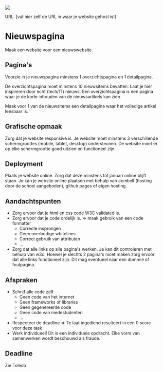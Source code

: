 <p><a href="../../actions"><img src="../../workflows/W3Validator/badge.svg"></a></p>

URL: [vul hier zelf de URL in waar je website gehost is!] 

# Nieuwspagina
Maak een website voor een nieuwswebsite.

## Pagina's
Voorzie in je nieuwspagina minstens 1 overzichtspagina en 1 detailpagina.

De overzichtspagina moet minstens 10 nieuwsitems bevatten. Laat je hier inspireren door echt (tech/IT) nieuws. Een overzichtspagina is een pagina waar je de korte inhouden van de nieuwsartikels kan zien.

Maak voor 1 van de nieuwsitems een detailpagina waar het volledige artikel leesbaar is.

## Grafische opmaak
Zorg dat je website responsive is. Je website moet minstens 3 verschillende schermgroottes (mobile, tablet, desktop) ondersteunen. De website moet er op elke schermgrootte goed uitzien en functioneel zijn.

## Deployment
Plaats je website online. Zorg dat deze minstens tot januari online blijft staan.  Je kan je website online plaatsen met behulp van combell (hosting door de school aangeboden), github pages of eigen hosting.

## Aandachtspunten
* Zorg ervoor dat je html en css code W3C validated is.
* Zorg ervoor dat je code ordelijk is. => maak gebruik van een code formatter
  * Correcte insprongen
  * Geen overbodige whitelines
  * Correct gebruik van attributen
  * ...
* Zorg dat alle links op alle pagina's werken. Je kan dit controleren met behulp van w3c. Hoewel je slechts 2 pagina's moet maken zorg ervoor dat alle links functioneel zijn. Dit mag eventueel naar een dummie of foutpagina.
 
## Afspraken
* Schrijf alle code zelf
  * Geen code van het internet
  * Geen frameworks of libraries
  * Geen gegenereerde code
  * Geen code van medestudenten
  * ...
* Respecteer de deadline => Te laat ingediend resulteert in een 0 score voor deze taak
* Werk individueel! Dit is een individuele opdracht. Elke vorm van samenwerken wordt beschouwd als fraude.
## Deadline
Zie Toledo